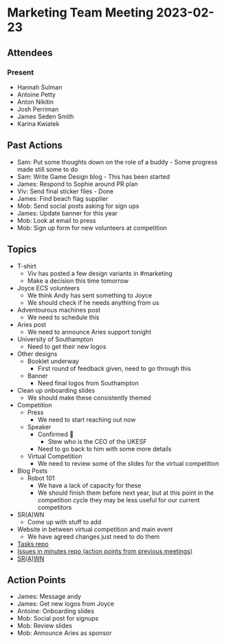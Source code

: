 # Marketing Team Meeting 2023-02-23

## Attendees

### Present

- Hannah Sulman
- Antoine Petty
- Anton Nikitin
- Josh Perriman
- James Seden Smith
- Karina Kwiatek


## Past Actions

- Sam: Put some thoughts down on the role of a buddy - Some progress made still some to do
- Sam: Write Game Design blog - This has been started
- James: Respond to Sophie around PR plan
- Viv: Send final sticker files - Done
- James: Find beach flag supplier
- Mob: Send social posts asking for sign ups
- James: Update banner for this year
- Mob: Look at email to press
- Mob: Sign up form for new volunteers at competition

## Topics

- T-shirt
    - Viv has posted a few design variants in #marketing
    - Make a decision this time tomorrow
- Joyce ECS volunteers
    - We think Andy has sent something to Joyce
    - We should check if he needs anything from us
- Adventourous machines post
    - We need to schedule this
- Aries post
    - We need to announce Aries support tonight
- University of Southampton
    - Need to get their new logos
- Other designs
    - Booklet underway
        - First round of feedback given, need to go through this
    - Banner
        - Need final logos from Southampton
- Clean up onboarding slides
    - We should make these consistently themed
- Competition
    - Press
        - We need to start reaching out now
    - Speaker
        - Confirmed :tada:
            - Stew who is the CEO of the UKESF
        - Need to go back to him with some more details
    - Virtual Competition
        - We need to review some of the slides for the virtual competition
- Blog Posts
    - Robot 101
        - We have a lack of capacity for these
        - We should finish them before next year, but at this point in the competition cycle they may be less useful for our current competitors
- SR(A)WN
    - Come up with stuff to add
- Website in between virtual competition and main event
    - We have agreed changes just need to do them
- [Tasks repo](https://github.com/srobo/tasks/issues?q=is%3Aopen+is%3Aissue+label%3A%22A%3A+Media)
- [Issues in minutes repo (action points from previous meetings)](https://github.com/srobo/marketing-team-minutes/issues)
- [SR(A)WN](https://github.com/srobo/srawn/issues)


## Action Points
- James: Message andy
- James: Get new logos from Joyce
- Antoine: Onboarding slides
- Mob: Social post for signups
- Mob: Review slides
- Mob: Announce Aries as sponsor